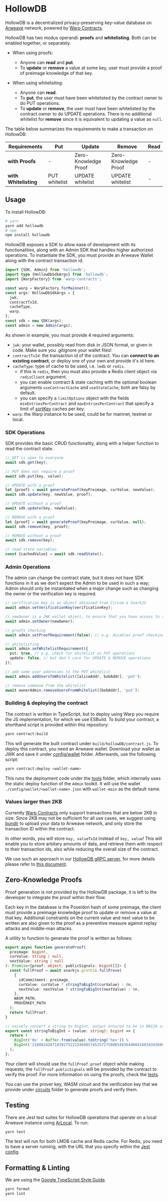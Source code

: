 # HollowDB

HollowDB is a decentralized privacy-preserving key-value database on [Arweave](https://www.arweave.org/) network, powered by [Warp Contracts](https://warp.cc/).

HollowDB has two modus operandi: **proofs** and **whitelisting**. Both can be enabled together, or separately.

- When using proofs:

  - Anyone can **read** and **put**.
  - To **update** or **remove** a value at some key, user must provide a proof of preimage knowledge of that key.

- When using whitelisting:

  - Anyone can **read**.
  - To **put**, the user must have been whitelisted by the contract owner to do PUT operations.
  - To **update** or **remove**, the user must have been whitelisted by the contract owner to do UPDATE operations. There is no additional whitelist for **remove** since it is equivalent to updating a value as `null`.

The table below summarizes the requirements to make a transaction on HollowDB:

| Requirements          | **Put**       | **Update**           | **Remove**           | **Read** |
| --------------------- | ------------- | -------------------- | -------------------- | -------- |
| **with Proofs**       | -             | Zero-Knowledge Proof | Zero-Knowledge Proof | -        |
| **with Whitelisting** | PUT whitelist | UPDATE whitelist     | UPDATE whitelist     | -        |

## Usage

To install HollowDB:

```bash
# yarn
yarn add hollowdb
# npm
npm install hollowdb
```

HollowDB exposes a SDK to allow ease of development with its functionalities, along with an Admin SDK that handles higher authorized operations. To instantiate the SDK, you must provide an Arweave Wallet along with the contract transaction id.

```ts
import {SDK, Admin} from 'hollowdb';
import type {HollowDbSdkArgs} from 'hollowdb';
import {WarpFactory} from 'warp-contracts';

const warp = WarpFactory.forMainnet();
const args: HollowDbSdkArgs = {
  jwk,
  contractTxId,
  cacheType,
  warp,
};
const sdk = new SDK(args);
const admin = new Admin(args);
```

As shown in example, you must provide 4 required arguments:

- `jwk`: your wallet, possibly read from disk in JSON format, or given in code. Make sure you .gitignore your wallet files!
- `contractTxId`: the transaction id of the contract. You can **connect to an existing contract**, or deploy one of your own and provide it's id here.
- `cacheType`: type of cache to be used, i.e. `lmdb` or `redis`.
  - if this is `redis`, then you must also provide a Redis client object via `redisClient` argument.
  - you can enable contract & state caching with the optional boolean arguments `useContractCache` and `useStateCache`; both are falsy by default.
  - you can specify a `limitOptions` object with the fields `minEntriesPerContract` and `maxEntriesPerContract` that specify a limit of [sortKey](https://academy.warp.cc/docs/sdk/advanced/bundled-interaction#1-generates-a-sort-key) caches per key.
- `warp`: the Warp instance to be used, could be for mainnet, testnet or local.

### SDK Operations

SDK provides the basic CRUD functionality, along with a helper function to read the contract state.

```ts
// GET is open to everyone
await sdk.get(key);

// PUT does not require a proof
await sdk.put(key, value);

// UPDATE with a proof
let {proof} = await generateProof(keyPreimage, curValue, newValue);
await sdk.update(key, newValue, proof);

// UPDATE without a proof
await sdk.update(key, newValue);

// REMOVE with a proof
let {proof} = await generateProof(keyPreimage, curValue, null);
await sdk.remove(key, proof);

// REMOVE without a proof
await sdk.remove(key);

// read state variables
const {cachedValue} = await sdk.readState();
```

### Admin Operations

The admin can change the contract state, but it does not have SDK functions in it as we don't expect the Admin to be used in such a way; Admin should only be instantiated when a major change such as changing the owner or the verification key is required.

```ts
// verification key is an object obtained from Circom & SnarkJS
await admin.setVerificationKey(verificationKey);

// newOwner is a JWK wallet object, to ensure that you have access to the new owner
await admin.setOwner(newOwner);

// proofs checking
await admin.setProofRequirement(false); // e.g. disables proof checking

// whitelisting
await admin.setWhitelistRequirement({
  put: true, // e.g. check for whitelist on PUT operations
  update: false, // but don't care for UPDATE & REMOVE operations
});

// add some user addresses to the PUT whitelist
await admin.addUsersToWhitelist([aliceAddr, bobAddr], 'put');

// remove someone from the whitelist
await ownerAdmin.removeUsersFromWhitelist([bobAddr], 'put');
```

### Building & deploying the contract

The contract is written in TypeScript, but to deploy using Warp you require the JS implementation, for which we use ESBuild. To build your contract, a shorthand script is provided within this repository:

```sh
yarn contract:build
```

This will generate the built contract under `build/hollowDB/contract.js`. To deploy this contract, you need an Arweave wallet. Download your wallet as JWK and save it under [config/wallet](./config/wallet/) folder. Afterwards, use the following script:

```bash
yarn contract:deploy <wallet-name>
```

This runs the deployment code under the [tools](./src/tools/) folder, which internally uses the static deploy function of the `Admin` toolkit. It will use the wallet `./config/wallet/<wallet-name>.json` with `wallet-main` as the default name.

### Values larger than 2KB

Currently [Warp Contracts](https://warp.cc/) only support transactions that are below 2KB in size. Since 2KB may not be sufficient for all use cases, we suggest using [bundlr](https://bundlr.network/) to upload your data to Arweave network, and only store the transaction ID within the contract.

In other words, you will store `key, valueTxId` instead of `key, value`! This will enable you to store arbitary amounts of data, and retrieve them with respect to their transaction ids, also while reducing the overall size of the contract.

We use such an approach in our [HollowDB gRPC server](https://github.com/firstbatchxyz/HollowDB-grpc), for more details please refer to [this document](https://github.com/firstbatchxyz/HollowDB-grpc/blob/master/docs/bundlr.md).

## Zero-Knowledge Proofs

Proof generation is not provided by the HollowDB package, it is left to the developer to integrate the proof within their flow.

Each key in the database is the Poseidon hash of some preimage, the client must provide a preimage knowledge proof to update or remove a value at that key. Additional constraints on the current value and next value to be written are also given to the proof as a preventive measure against replay attacks and middle-man attacks.

A utility to function to generate the proof is written as follows:

```ts
export async function generateProof(
  preimage: bigint,
  curValue: string | null,
  nextValue: string | null
): Promise<{proof: object; publicSignals: bigint[]}> {
  const fullProof = await snarkjs.groth16.fullProve(
    {
      idCommitment: preimage,
      curValue: curValue ? stringToBigInt(curValue) : 0n,
      nextValue: nextValue ? stringToBigInt(nextValue) : 0n,
    },
    WASM_PATH,
    PROVERKEY_PATH
  );
  return fullProof;
}

// naively convert a string to bigint, output ensured to be in BN128 curve finite field
export const stringToBigInt = (value: string): bigint => {
  return (
    BigInt('0x' + Buffer.from(value).toString('hex')) %
    BigInt('21888242871839275222246405745257275088548364400416034343698204186575808495617')
  );
};
```

Your client will should use the `fullProof.proof` object while making requests; the `fullProof.publicSignals` will be provided by the contract to verify the proof. For more information on using the proofs, check the [tests](./tests/hollowdb.test.ts).

You can use the prover key, WASM circuit and the verification key that we provide under [circuits](./circuits/hollow-authz/) folder to generate proofs and verify them.

## Testing

There are Jest test suites for HollowDB operations that operate on a local Arweave instance using [ArLocal](https://www.npmjs.com/package/arlocal). To run:

```sh
yarn test
```

The test will run for both LMDB cache and Redis cache. For Redis, you need to have a server running, with the URL that you specify within the [Jest config](./jest.config.cjs).

## Formatting & Linting

We are using the [Google TypeScript Style Guide](https://google.github.io/styleguide/tsguide.html).

```sh
yarn format
yarn lint
```
